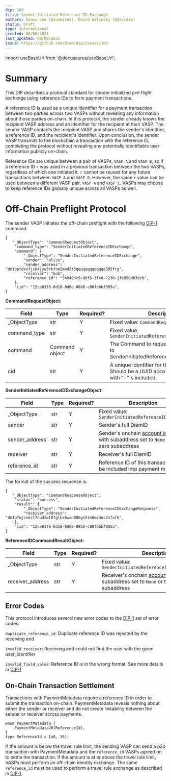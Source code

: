 ```yaml
---
dip: 183
title: Sender Initiated Reference ID Exchange
authors: Sunmi Lee (@sunmilee), David Wolinsky (@davidiw)
status: Draft
type: Informational
created: 06/08/2021
last_updated: 06/08/2021
issue: https://github.com/diem/dip/issues/183
---
```


import useBaseUrl from '@docusaurus/useBaseUrl';

# Summary

This DIP describes a protocol standard for sender initialized pre-flight exchange using reference IDs to form payment transactions.

A reference ID is used as a unique identifier for a payment transaction between two parties across two VASPs without revealing any information about those parties on-chain.
In this protocol, the sender already knows the recipient VASP address and an identifier for the recipient at their VASP. The sender VASP contacts the recipient VASP and shares the sender's identifier, a reference ID, and the recipient's identifier. 
Upon conclusion, the sender VASP transmits to the blockchain a transaction with the reference ID, completing the protocol without revealing any potentially identifiable user information publicly on-chain.

Reference IDs are unique between a pair of VASPs, `VASP A` and `VASP B`,  so if a reference ID `r` was used in a previous transaction between the two VASPs, regardless of which one initiated it, `r` cannot be reused for any future transactions between `VASP A` and `VASP B`. 
However, the same `r` value can be used between a different VASP pair, `VASP A` and `VASP C`. VASPs may choose to keep reference IDs globally unique across all VASPs as well. 

# Off-Chain Preflight Protocol
The sender VASP initiates the off-chain preflight with the following [DIP-1](https://github.com/diem/dip/blob/main/dips/dip-1.mdx#request-object-validation-error-codes) command:

```
{
   "_ObjectType": "CommandRequestObject",
    "command_type": "SenderInitiatedReferenceIDExchange",
    "command": {
	    "_ObjectType": "SenderInitiatedReferenceIDExchange",
	    "sender": "alice",
	    "sender_address": "dm1pptdxvfjck4jyw3rkfnm2mnd2t5qqqqqqqqqqqqq305frg",
	    "receiver": "bob",
	    "reference_id": "5b8403c9-86f5-3fe0-7230-1fe950d030cb", 
    },
    "cid": "12ce83f6-6d18-0d6e-08b6-c00fdbbf085a",
}
```

**CommandRequestObject:**

| Field 	    | Type 	     | Required? 	| Description 	           |
|-------	    |------	     |-----------	|-------------	           |
| _ObjectType   | str        | Y | Fixed value: `CommandRequestObject`|
| command_type  | str        | Y | Fixed value: `SenderInitiatedReferenceIDExchange`|
| command       | Command object | Y | The Command to request. In this DIP, refers to SenderInitiatedReferenceIDExchangeObject |
| cid           | str         | Y            | A unique identifier for the Command. Should be a UUID according to [RFC4122](https://tools.ietf.org/html/rfc4122) with "-"'s included. |

**SenderInitiatedReferenceIDExchangeObject:**

| Field 	    | Type 	     | Required? 	| Description 	           |
|-------	    |------	     |-----------	|-------------	           |
| _ObjectType   | str    | Y | Fixed value: `SenderInitiatedReferenceIDExchange`|
| sender        | str          | Y            | Sender's full DiemID |
| sender_address| str          | Y            | Sender's onchain [account identifier](https://github.com/diem/dip/blob/main/dips/dip-5.md) with subaddress set to `None` or the zero subaddress|
| receiver     | str          | Y            | Receiver's full DiemID |
| reference_id  | str          | Y            | Reference ID of this transaction to be included into payment metadata |


The format of the success response is:
```
{
   "_ObjectType": "CommandResponseObject",
    "status": "success",
    "result": {
	    "_ObjectType": "SenderInitiatedReferenceIDExchangeResponse",
	    "receiver_address": "dm1p7ujcndcl7nudzwt8fglhx6wxn08kgs5tm6mz4us2vfufk",
    },
    "cid": "12ce83f6-6d18-0d6e-08b6-c00fdbbf085a",
}
```

**ReferenceIDCommandResultObject:**

| Field 	    | Type 	     | Required? 	| Description 	           |
|-------	    |------	     |-----------	|-------------	           |
| _ObjectType   | str        | Y | Fixed value: `SenderInitiatedReferenceIDExchangeResponse`|
| receiver_address       | str | Y | Receiver's onchain [account identifier](https://github.com/diem/dip/blob/main/dips/dip-5.md) with subaddress set to `None` or the zero subaddress |

## Error Codes
This protocol introduces several new error codes to the [DIP-1](https://github.com/diem/dip/blob/main/dips/dip-1.mdx) set of error codes:

`duplicate_reference_id`: Duplicate reference ID was rejected by the receiving end

`invalid_receiver`: Receiving end could not find the user with the given user_identifier

`invalid_field_value`: Reference ID is in the wrong format. See more details in [DIP-1](https://github.com/diem/dip/blob/main/dips/dip-1.mdx#request-object-validation-error-codes)

## On-Chain Transaction Settlement
Transactions with PaymentMetadata require a reference ID in order to submit the transaction on-chain. PaymentMetadata reveals nothing about either the sender or receiver and do not create linkability between the sender or receiver across payments.

```
enum PaymentMetadata {
    PaymentMetadataV0(ReferenceId),
}
type ReferenceId = [u8, 16];
```

If the amount is below the travel rule limit, the sending VASP can send a p2p transaction with PaymentMetadata and the `reference_id` VASPs agreed on to settle the transaction.
If the amount is at or above the travel rule limit, VASPs must perform an off-chain identity exchange. The same `reference_id` must be used to perform a travel rule exchange as described in [DIP-1](https://github.com/diem/dip/blob/master/dips/dip-1.md).
